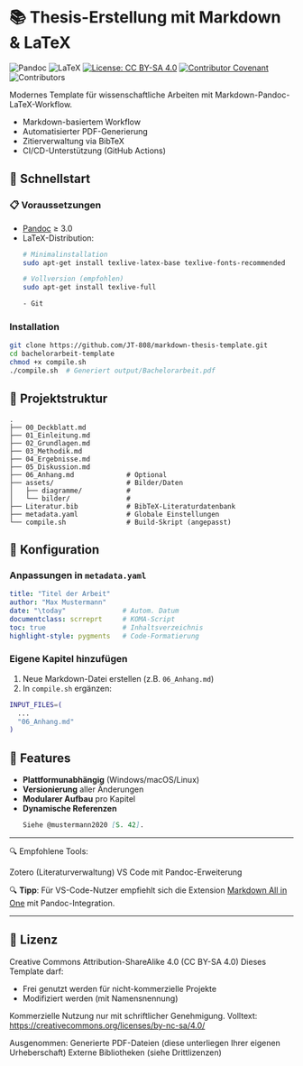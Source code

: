 # 📚 Thesis-Erstellung mit Markdown & LaTeX

![Pandoc](https://img.shields.io/badge/Made_with-Pandoc-1a162d?logo=pandoc&logoColor=white)
![LaTeX](https://img.shields.io/badge/PDF-LaTeX-008080?logo=latex)
[![License: CC BY-SA 4.0](https://img.shields.io/badge/License-CC_BY--SA_4.0-lightgrey.svg)](https://creativecommons.org/licenses/by-sa/4.0/)
[![Contributor Covenant](https://img.shields.io/badge/Contributor%20Covenant-2.1-4baaaa.svg)](CODE_OF_CONDUCT.md)
![Contributors](https://img.shields.io/github/contributors/JT-808/Bachelor_vorlage)


Modernes Template für wissenschaftliche Arbeiten mit Markdown-Pandoc-LaTeX-Workflow.
- Markdown-basiertem Workflow
- Automatisierter PDF-Generierung
- Zitierverwaltung via BibTeX
- CI/CD-Unterstützung (GitHub Actions)

## 🚀 Schnellstart

### 📋 Voraussetzungen
- [Pandoc](https://pandoc.org/installing.html) ≥ 3.0
- LaTeX-Distribution:
  ```bash
  # Minimalinstallation
  sudo apt-get install texlive-latex-base texlive-fonts-recommended
  
  # Vollversion (empfohlen)
  sudo apt-get install texlive-full

  - Git


### Installation
```bash
git clone https://github.com/JT-808/markdown-thesis-template.git
cd bachelorarbeit-template
chmod +x compile.sh
./compile.sh  # Generiert output/Bachelorarbeit.pdf
```

## 📂 Projektstruktur
```
.
├── 00_Deckblatt.md          
├── 01_Einleitung.md         
├── 02_Grundlagen.md         
├── 03_Methodik.md           
├── 04_Ergebnisse.md         
├── 05_Diskussion.md        
├── 06_Anhang.md             # Optional
├── assets/                  # Bilder/Daten
│   ├── diagramme/           # 
│   └── bilder/              # 
├── Literatur.bib            # BibTeX-Literaturdatenbank
├── metadata.yaml            # Globale Einstellungen
└── compile.sh               # Build-Skript (angepasst)
```

## 🔧 Konfiguration
### Anpassungen in `metadata.yaml`
```yaml
title: "Titel der Arbeit"
author: "Max Mustermann"
date: "\today"              # Autom. Datum
documentclass: scrreprt     # KOMA-Script
toc: true                   # Inhaltsverzeichnis
highlight-style: pygments   # Code-Formatierung
```

### Eigene Kapitel hinzufügen
1. Neue Markdown-Datei erstellen (z.B. `06_Anhang.md`)
2. In `compile.sh` ergänzen:
```bash
INPUT_FILES=(
  ...
  "06_Anhang.md"
)
```

## 🌟 Features
- **Plattformunabhängig** (Windows/macOS/Linux)  
- **Versionierung** aller Änderungen  
- **Modularer Aufbau** pro Kapitel  
- **Dynamische Referenzen**  
  ```markdown
  Siehe @mustermann2020 [S. 42].
  ```
---
🔍 Empfohlene Tools:

Zotero (Literaturverwaltung)
VS Code mit Pandoc-Erweiterung

🔍 **Tipp**: Für VS-Code-Nutzer empfiehlt sich die Extension [Markdown All in One](https://marketplace.visualstudio.com/items?itemName=yzhang.markdown-all-in-one) mit Pandoc-Integration.

---
## 📜 Lizenz
Creative Commons Attribution-ShareAlike 4.0 (CC BY-SA 4.0)
Dieses Template darf:
- Frei genutzt werden für nicht-kommerzielle Projekte
- Modifiziert werden (mit Namensnennung)

Kommerzielle Nutzung nur mit schriftlicher Genehmigung.
Volltext: https://creativecommons.org/licenses/by-nc-sa/4.0/

Ausgenommen:
Generierte PDF-Dateien (diese unterliegen Ihrer eigenen Urheberschaft)
Externe Bibliotheken (siehe Drittlizenzen)

